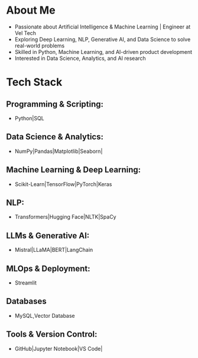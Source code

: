 # About Me

- Passionate about Artificial Intelligence & Machine Learning | Engineer at Vel Tech
- Exploring Deep Learning, NLP, Generative AI, and Data Science to solve real-world problems
- Skilled in Python, Machine Learning, and AI-driven product development
- Interested in Data Science, Analytics, and AI research

# Tech Stack

##  Programming & Scripting:
- Python|SQL

##  Data Science & Analytics:
- NumPy|Pandas|Matplotlib|Seaborn|

##  Machine Learning & Deep Learning:
- Scikit-Learn|TensorFlow|PyTorch|Keras

##  NLP:
- Transformers|Hugging Face|NLTK|SpaCy

## LLMs & Generative AI:
  - Mistral|LLaMA|BERT|LangChain

##  MLOps & Deployment:
- Streamlit

##  Databases
- MySQL,Vector Database

##  Tools & Version Control:
- GitHub|Jupyter Notebook|VS Code|

